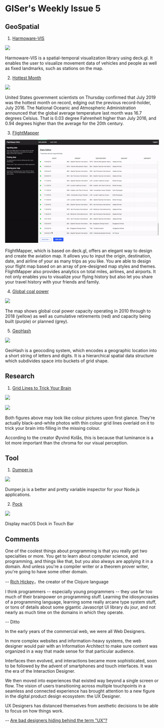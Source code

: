 # GISer's Weekly Issue 5

## GeoSpatial

1. [Harmoware-VIS](https://github.com/Harmoware/Harmoware-VIS)

![](https://github.com/Harmoware/Harmoware-VIS/raw/develop/1.1x/topimage.jpg)

Harmoware-VIS is a spatial-temporal visualization library using deck.gl. It enables the user to visualize movement data of vehicles and people as well as fixed landmarks, such as stations on the map.

2. [Hottest Month](https://www.nytimes.com/2019/08/15/climate/hottest-july-noaa.html)

![](https://static01.nyt.com/images/2018/08/30/us/how-much-hotter-is-your-hometown-promo-1535677591454/how-much-hotter-is-your-hometown-promo-1535677591454-threeByTwoSmallAt2X-v3.jpg)

United States government scientists on Thursday confirmed that July 2019 was the hottest month on record, edging out the previous record-holder, July 2016. The National Oceanic and Atmospheric Administration announced that the global average temperature last month was 16.7 degrees Celsius. That is 0.03 degree Fahrenheit higher than July 2016, and 0.94 degrees higher than the average for the 20th century.

3. [FlightMapper](https://flightmapper.io/)

![](../images/issue-5-1.gif)

FlightMapper, which is based on deck.gl, offers an elegant way to design and create the aviation map. It allows you to input the origin, destination, date, and airline of your as many trips as you like. You are able to design your flight map based on an array of pre-designed map styles and themes. FlightMapper also provides analytics on total miles, airlines, and airports. It not only enables you to visualize your flying history but also let you share your travel history with your friends and family.

4. [Global coal power](https://www.carbonbrief.org/mapped-worlds-coal-power-plants)

![](../images/issue-5-2.gif)

The map shows global coal power capacity operating in 2010 through to 2018 (yellow) as well as cumulative retirements (red) and capacity being built (purple) or planned (grey).

5. [GeoHash](https://en.wikipedia.org/wiki/Geohash)

![](https://www.pubnub.com/wp-content/uploads/2014/05/ProximityChat1.jpg)

GeoHash is a geocoding system, which encodes a geographic location into a short string of letters and digits. It is a hierarchical spatial data structure which subdivides space into buckets of grid shape.

## Research

1. [Grid Lines to Trick Your Brain](https://petapixel.com/2019/07/31/this-black-and-white-photo-uses-color-grid-lines-to-trick-your-brain/)

![](https://petapixel.com/assets/uploads/2019/07/blackandwhitetrick.jpg)

![](https://petapixel.com/assets/uploads/2019/07/example.jpg)

Both figures above may look like colour pictures upon first glance. They're actually black-and-white photos with thin colour grid lines overlaid on it to trick your brain into filling in the missing colour.

According to the creator Øyvind Kolås, this is because that luminance is a lot more important than the chroma for our visual perception.

## Tool

1. [Dumper.js](https://github.com/ziishaned/dumper.js)

![](https://camo.githubusercontent.com/41ac472429d66b0cbbe67e3fb7fbc4488340f268/68747470733a2f2f692e696d6775722e636f6d2f694b49656c34732e706e67)

Dumper.js is a better and pretty variable inspector for your Node.js applications.

2. [Pock](https://github.com/pigigaldi/Pock)

![](https://camo.githubusercontent.com/51a17fe9599c84dddda6aa5540e8cdbebedfce83/68747470733a2f2f706f636b2e6465762f6173736574732f696d672f707265766965772f706f636b5f776964676574732e706e67)

Display macOS Dock in Touch Bar

## Comments

One of the coolest things about programming is that you really get two specialties or more. You get to learn about computer science, and programming, and things like that, but you also always are applying it in a domain. And unless you're a compiler writer or a theorem prover writer, you're going to have some other domain.

-- [Rich Hickey](https://github.com/matthiasn/talk-transcripts/blob/master/Hickey_Rich/ProblemSolving.md)，the creator of the Clojure language

I think programmers -- especially young programmers -- they use far too much of their brainpower on programming stuff. Learning the idiosyncrasies of a programming language, learning some really arcane type system stuff, or tons of details about some gigantic Javascript UI library du jour, and not nearly as much time on the domains in which they operate.

-- Ditto

In the early years of the commercial web, we were all Web Designers.

In more complex websites and information-heavy systems, the web designer would pair with an Information Architect to make sure content was organized in a way that made sense for that particular audience.

Interfaces then evolved, and interactions became more sophisticated, soon to be followed by the advent of smartphones and touch interfaces. It was the era of the Interaction Designer.

We then moved into experiences that existed way beyond a single screen or flow. The vision of users transitioning across multiple touchpoints in a seamless and connected experience has brought attention to a new figure in the digital product design ecosystem: the UX Designer.

UX Designers has distanced themselves from aesthetic decisions to be able to focus on how things work.

-- [Are bad designers hiding behind the term "UX"?](https://uxdesign.cc/are-bad-designers-hiding-behind-the-term-ux-c3e30f0a4778)
